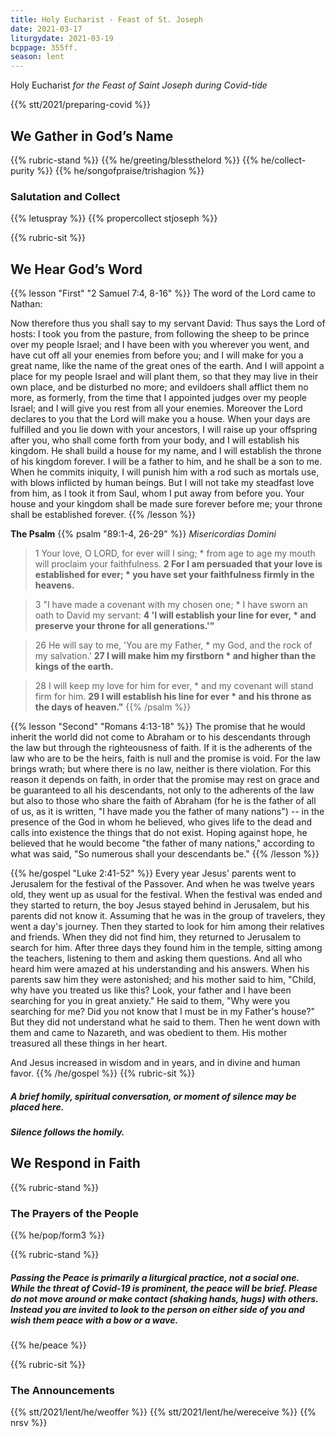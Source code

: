 ```yaml
---
title: Holy Eucharist - Feast of St. Joseph
date: 2021-03-17
liturgydate: 2021-03-19
bcppage: 355ff.
season: lent
---
```

Holy Eucharist
_for the Feast of Saint Joseph
during Covid-tide_

{{% stt/2021/preparing-covid %}}

## We Gather in God’s Name
{{% rubric-stand %}}
{{% he/greeting/blessthelord %}}
{{% he/collect-purity %}}
{{% he/songofpraise/trishagion %}}
### Salutation and Collect
{{% letuspray %}}
{{% propercollect stjoseph %}}

{{% rubric-sit %}}
## We Hear God’s Word
{{% lesson "First" "2 Samuel 7:4, 8-16" %}}
The word of the Lord came to Nathan:

Now therefore thus you shall say to my servant David: Thus says the Lord of hosts: I took you from the pasture, from following the sheep to be prince over my people Israel; and I have been with you wherever you went, and have cut off all your enemies from before you; and I will make for you a great name, like the name of the great ones of the earth. And I will appoint a place for my people Israel and will plant them, so that they may live in their own place, and be disturbed no more; and evildoers shall afflict them no more, as formerly, from the time that I appointed judges over my people Israel; and I will give you rest from all your enemies. Moreover the Lord declares to you that the Lord will make you a house. When your days are fulfilled and you lie down with your ancestors, I will raise up your offspring after you, who shall come forth from your body, and I will establish his kingdom. He shall build a house for my name, and I will establish the throne of his kingdom forever. I will be a father to him, and he shall be a son to me. When he commits iniquity, I will punish him with a rod such as mortals use, with blows inflicted by human beings. But I will not take my steadfast love from him, as I took it from Saul, whom I put away from before you. Your house and your kingdom shall be made sure forever before me; your throne shall be established forever.
{{% /lesson %}}

**The Psalm**
{{% psalm "89:1-4, 26-29" %}}
_Misericordias Domini_

> 1	Your love, O LORD, for ever will I sing; \*
from age to age my mouth will proclaim your faithfulness.
> **2	For I am persuaded that your love is established for ever; \*
you have set your faithfulness firmly in the heavens.**

> 3	"I have made a covenant with my chosen one; \*
I have sworn an oath to David my servant:
> **4	'I will establish your line for ever, \*
and preserve your throne for all generations.'"**

> 26	He will say to me, 'You are my Father, \*
my God, and the rock of my salvation.'
> **27	I will make him my firstborn \*
and higher than the kings of the earth.**

> 28	I will keep my love for him for ever, \*
and my covenant will stand firm for him.
> **29	I will establish his line for ever \*
and his throne as the days of heaven."**
{{% /psalm %}}

{{% lesson "Second" "Romans 4:13-18" %}}
The promise that he would inherit the world did not come to Abraham or to his descendants through the law but through the righteousness of faith. If it is the adherents of the law who are to be the heirs, faith is null and the promise is void. For the law brings wrath; but where there is no law, neither is there violation.
For this reason it depends on faith, in order that the promise may rest on grace and be guaranteed to all his descendants, not only to the adherents of the law but also to those who share the faith of Abraham (for he is the father of all of us, as it is written, "I have made you the father of many nations") -- in the presence of the God in whom he believed, who gives life to the dead and calls into existence the things that do not exist. Hoping against hope, he believed that he would become "the father of many nations," according to what was said, "So numerous shall your descendants be."
{{% /lesson %}}

{{% he/gospel "Luke 2:41-52" %}}
Every year Jesus' parents went to Jerusalem for the festival of the Passover. And when he was twelve years old, they went up as usual for the festival. When the festival was ended and they started to return, the boy Jesus stayed behind in Jerusalem, but his parents did not know it. Assuming that he was in the group of travelers, they went a day's journey. Then they started to look for him among their relatives and friends. When they did not find him, they returned to Jerusalem to search for him. After three days they found him in the temple, sitting among the teachers, listening to them and asking them questions. And all who heard him were amazed at his understanding and his answers. When his parents saw him they were astonished; and his mother said to him, "Child, why have you treated us like this? Look, your father and I have been searching for you in great anxiety." He said to them, "Why were you searching for me? Did you not know that I must be in my Father's house?" But they did not understand what he said to them. Then he went down with them and came to Nazareth, and was obedient to them. His mother treasured all these things in her heart.

And Jesus increased in wisdom and in years, and in divine and human favor.
{{% /he/gospel %}}
{{% rubric-sit %}}
##### A brief homily, spiritual conversation, or moment of silence may be placed here.
##### Silence follows the homily.

## We Respond in Faith

{{% rubric-stand %}}

### The Prayers of the People
{{% he/pop/form3 %}}

{{% rubric-stand %}}

##### Passing the Peace is primarily a liturgical practice, not a social one. While the threat of Covid-19 is prominent, the peace will be brief. Please do not move around or make contact (shaking hands, hugs) with others. Instead you are invited to look to the person on either side of you and wish them peace with a bow or a wave.
{{% he/peace %}}

{{% rubric-sit %}}

### The Announcements
{{% stt/2021/lent/he/weoffer %}}
{{% stt/2021/lent/he/wereceive %}}
{{% nrsv %}}
